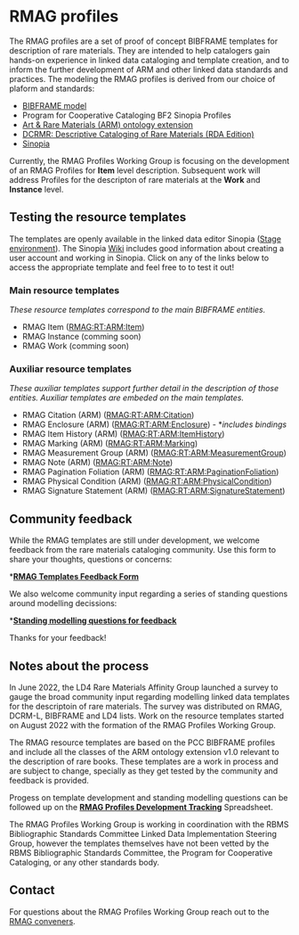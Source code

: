 # RMAG profiles
The RMAG profiles are a set of proof of concept BIBFRAME templates for description of rare materials. They are intended to help catalogers gain hands-on experience in linked data cataloging and template creation, and to inform the further development of ARM and other linked data standards and practices. The modeling the RMAG profiles is derived from our choice of plaform and standards:

* [BIBFRAME model](https://www.loc.gov/bibframe/docs/bibframe2-model.html)
* Program for Cooperative Cataloging BF2 Sinopia  Profiles
* [Art & Rare Materials (ARM) ontology extension](https://github.com/Art-and-Rare-Materials-BF-Ext/arm/tree/main/v1.0)
* [DCRMR: Descriptive Cataloging of Rare Materials (RDA Edition)](https://rbms.info/dcrm/dcrmr/)
* [Sinopia](https://github.com/LD4P/sinopia/wiki/Ontology-and-vocabulary-support-and-BIBFRAME-optimization)

Currently, the RMAG Profiles Working Group is focusing on the development of an RMAG Profiles for **Item** level description. Subsequent work will address Profiles for the descripton of rare materials at the **Work** and **Instance** level.

## Testing the resource templates

The templates are openly available in the linked data editor Sinopia ([Stage environment](https://stage.sinopia.io/)). The Sinopia [Wiki](https://github.com/LD4P/sinopia/wiki) includes good information about creating a user account and working in Sinopia. Click on any of the links below to access the appropriate template and feel free to to test it out!

### Main resource templates

*These resource templates correspond to the main BIBFRAME entities.*

* RMAG Item ([RMAG:RT:ARM:Item](https://stage.sinopia.io/editor/RMAG:RT:ARM:Item))
* RMAG Instance  (comming soon)
* RMAG Work  (comming soon)

### Auxiliar resource templates

*These auxiliar templates support further detail in the description of those entities. Auxiliar templates are embeded on the main templates.*

* RMAG Citation (ARM) ([RMAG:RT:ARM:Citation](https://stage.sinopia.io/editor/RMAG:RT:ARM:Citation))
* RMAG Enclosure (ARM) ([RMAG:RT:ARM:Enclosure](https://stage.sinopia.io/editor/RMAG:RT:ARM:Enclosure)) - **includes bindings*
* RMAG Item History (ARM) ([RMAG:RT:ARM:ItemHistory](https://stage.sinopia.io/editor/RMAG:RT:ARM:ItemHistory))
* RMAG Marking (ARM) ([RMAG:RT:ARM:Marking](https://stage.sinopia.io/editor/RMAG:RT:ARM:Marking))
* RMAG Measurement Group (ARM) ([RMAG:RT:ARM:MeasurementGroup](https://stage.sinopia.io/editor/RMAG:RT:ARM:MeasurementGroup))
* RMAG Note (ARM) ([RMAG:RT:ARM:Note](https://stage.sinopia.io/editor/RMAG:RT:ARM:Note))
* RMAG Pagination Foliation (ARM) ([RMAG:RT:ARM:PaginationFoliation](https://stage.sinopia.io/editor/RMAG:RT:ARM:PaginationFoliation))
* RMAG Physical Condition (ARM) ([RMAG:RT:ARM:PhysicalCondition](https://stage.sinopia.io/editor/RMAG:RT:ARM:PhysicalCondition))
* RMAG Signature Statement (ARM) ([RMAG:RT:ARM:SignatureStatement](https://stage.sinopia.io/editor/RMAG:RT:ARM:SignatureStatement))

## Community feedback

While the RMAG templates are still under development, we welcome feedback from the rare materials cataloging community. Use this form to share your thoughts, questions or concerns: 

***[RMAG Templates Feedback Form](https://forms.gle/KQkYnLkyJjRhRM9Q9)**

We also welcome community input regarding a series of standing questions around modelling decissions:

***[Standing modelling questions for feedback](https://docs.google.com/spreadsheets/d/1o0wk36IR8LWQYhFfQwZkw_hvxGLmLpc6hSvXIlDSKtg/edit?usp=sharing)**

Thanks for your feedback!

## Notes about the process

In June 2022, the LD4 Rare Materials Affinity Group launched a survey to gauge the broad community input regarding modelling linked data templates for the descriptoin of rare materials. The survey was distributed on RMAG, DCRM-L, BIBFRAME and LD4 lists. Work on the resource templates started on August 2022 with the formation of the RMAG Profiles Working Group.  

The RMAG resource templates are based on the PCC BIBFRAME profiles and include all the classes of the ARM ontology extension v1.0 relevant to the description of rare books. These templates are a work in process and are subject to change, specially as they get tested by the community and feedback is provided. 

Progess on template development and standing modelling questions can be followed up on the **[RMAG Profiles Development Tracking](https://docs.google.com/spreadsheets/d/1NwL6oDXh8qtCRPy5B42_PhRJcrrYrEKXF8C2Lm49K74/edit?usp=sharing)** Spreadsheet.

The RMAG Profiles Working Group is working in coordination with the RBMS Bibliographic Standards Committee Linked Data Implementation Steering Group, however the templates themselves have not been vetted by the RBMS Bibliographic Standards Committee, the Program for Cooperative Cataloging, or any other standards body.

## Contact
For questions about the RMAG Profiles Working Group reach out to the [RMAG conveners](https://github.com/LD4/rare-materials#approach).
